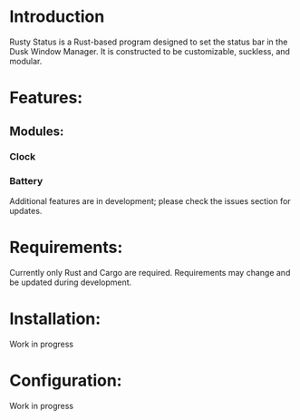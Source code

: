  # Introduction
Rusty Status is a Rust-based program designed to set the status bar in the Dusk Window Manager. It is constructed to be customizable, suckless, and modular.

# Features:
## Modules:
### Clock
### Battery
Additional features are in development; please check the issues section for updates.

# Requirements:
Currently only Rust and Cargo are required. Requirements may change and be updated during development.

# Installation:
Work in progress

# Configuration:
Work in progress
